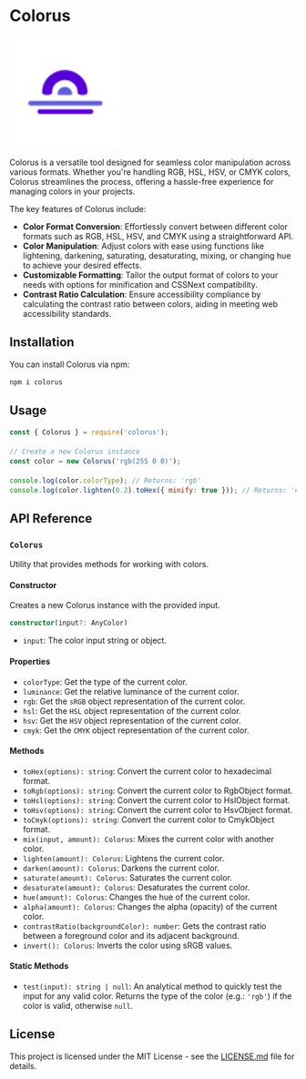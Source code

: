 # Colorus

<img src="https://raw.githubusercontent.com/supitsdu/colorus/main/favicon.svg" width="196">

Colorus is a versatile tool designed for seamless color manipulation across various formats. Whether you're handling RGB, HSL, HSV, or CMYK colors, Colorus streamlines the process, offering a hassle-free experience for managing colors in your projects.

The key features of Colorus include:

- **Color Format Conversion**: Effortlessly convert between different color formats such as RGB, HSL, HSV, and CMYK using a straightforward API.
- **Color Manipulation**: Adjust colors with ease using functions like lightening, darkening, saturating, desaturating, mixing, or changing hue to achieve your desired effects.
- **Customizable Formatting**: Tailor the output format of colors to your needs with options for minification and CSSNext compatibility.
- **Contrast Ratio Calculation**: Ensure accessibility compliance by calculating the contrast ratio between colors, aiding in meeting web accessibility standards.

## Installation

You can install Colorus via npm:

```sh
npm i colorus
```

## Usage

```js
const { Colorus } = require('colorus');

// Create a new Colorus instance
const color = new Colorus('rgb(255 0 0)');

console.log(color.colorType); // Returns: 'rgb'
console.log(color.lighten(0.2).toHex({ minify: true })); // Returns: '#F33'
```

## API Reference

### `Colorus`

Utility that provides methods for working with colors.

#### Constructor

Creates a new Colorus instance with the provided input.

```ts
constructor(input?: AnyColor)
```

- `input`: The color input string or object.

#### Properties

- `colorType`: Get the type of the current color.
- `luminance`: Get the relative luminance of the current color.
- `rgb`: Get the `sRGB` object representation of the current color.
- `hsl`: Get the `HSL` object representation of the current color.
- `hsv`: Get the `HSV` object representation of the current color.
- `cmyk`: Get the `CMYK` object representation of the current color.

#### Methods

- `toHex(options): string`: Convert the current color to hexadecimal format.
- `toRgb(options): string`: Convert the current color to RgbObject format.
- `toHsl(options): string`: Convert the current color to HslObject format.
- `toHsv(options): string`: Convert the current color to HsvObject format.
- `toCmyk(options): string`: Convert the current color to CmykObject format.
- `mix(input, amount): Colorus`: Mixes the current color with another color.
- `lighten(amount): Colorus`: Lightens the current color.
- `darken(amount): Colorus`: Darkens the current color.
- `saturate(amount): Colorus`: Saturates the current color.
- `desaturate(amount): Colorus`: Desaturates the current color.
- `hue(amount): Colorus`: Changes the hue of the current color.
- `alpha(amount): Colorus`: Changes the alpha (opacity) of the current color.
- `contrastRatio(backgroundColor): number`: Gets the contrast ratio between a foreground color and its adjacent background.
- `invert(): Colorus`: Inverts the color using sRGB values.

#### Static Methods

- `test(input): string | null`: An analytical method to quickly test the input for any valid color. Returns the type of the color (e.g.: `'rgb'`) if the color is valid, otherwise `null`.

## License

This project is licensed under the MIT License - see the [LICENSE.md](LICENSE.md) file for details.
